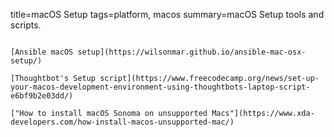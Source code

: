 title=macOS Setup
tags=platform, macos
summary=macOS Setup tools and scripts.
~~~~~~

[Ansible macOS setup](https://wilsonmar.github.io/ansible-mac-osx-setup/)

[Thoughtbot's Setup script](https://www.freecodecamp.org/news/set-up-your-macos-development-environment-using-thoughtbots-laptop-script-e6bf9b2e03dd/)

["How to install macOS Sonoma on unsupported Macs"](https://www.xda-developers.com/how-install-macos-unsupported-mac/)

